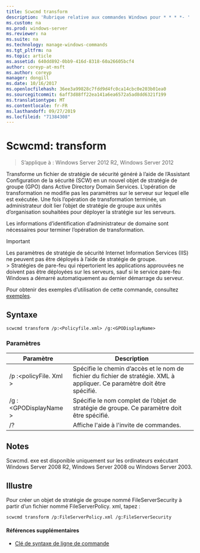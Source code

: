 ```yaml
---
title: Scwcmd transform
description: 'Rubrique relative aux commandes Windows pour * * * *- '
ms.custom: na
ms.prod: windows-server
ms.reviewer: na
ms.suite: na
ms.technology: manage-windows-commands
ms.tgt_pltfrm: na
ms.topic: article
ms.assetid: 640dd892-0bb9-416d-8318-60a26605bcf4
author: coreyp-at-msft
ms.author: coreyp
manager: dongill
ms.date: 10/16/2017
ms.openlocfilehash: 36ee3a99828c7fdd9d4fc0ca14cbc0e203b01ea0
ms.sourcegitcommit: 6aff3d88ff22ea141a6ea6572a5ad8dd6321f199
ms.translationtype: MT
ms.contentlocale: fr-FR
ms.lasthandoff: 09/27/2019
ms.locfileid: "71384308"
---
```

# <a name="scwcmd-transform"></a>Scwcmd: transform

> S’applique à : Windows Server 2012 R2, Windows Server 2012

Transforme un fichier de stratégie de sécurité généré à l’aide de l’Assistant Configuration de la sécurité (SCW) en un nouvel objet de stratégie de groupe (GPO) dans Active Directory Domain Services. L’opération de transformation ne modifie pas les paramètres sur le serveur sur lequel elle est exécutée. Une fois l’opération de transformation terminée, un administrateur doit lier l’objet de stratégie de groupe aux unités d’organisation souhaitées pour déployer la stratégie sur les serveurs.

Les informations d’identification d’administrateur de domaine sont nécessaires pour terminer l’opération de transformation.

> [!IMPORTANT]
> Les paramètres de stratégie de sécurité Internet Information Services (IIS) ne peuvent pas être déployés à l’aide de stratégie de groupe.</br>> Stratégies de pare-feu qui répertorient les applications approuvées ne doivent pas être déployées sur les serveurs, sauf si le service pare-feu Windows a démarré automatiquement au dernier démarrage du serveur.

Pour obtenir des exemples d’utilisation de cette commande, consultez [exemples](#BKMK_Examples).

## <a name="syntax"></a>Syntaxe

```
scwcmd transform /p:<Policyfile.xml> /g:<GPODisplayName>
```

### <a name="parameters"></a>Paramètres

|Paramètre|Description|
|---------|-----------|
|/p :\<policyFile. Xml >|Spécifie le chemin d’accès et le nom de fichier du fichier de stratégie. XML à appliquer. Ce paramètre doit être spécifié.|
|/g :\<GPODisplayName >|Spécifie le nom complet de l’objet de stratégie de groupe. Ce paramètre doit être spécifié.|
|/?|Affiche l'aide à l'invite de commandes.|

## <a name="remarks"></a>Notes

Scwcmd. exe est disponible uniquement sur les ordinateurs exécutant Windows Server 2008 R2, Windows Server 2008 ou Windows Server 2003.

## <a name="BKMK_Examples"></a>Illustre

Pour créer un objet de stratégie de groupe nommé FileServerSecurity à partir d’un fichier nommé FileServerPolicy. xml, tapez :
```
scwcmd transform /p:FileServerPolicy.xml /g:FileServerSecurity
```

#### <a name="additional-references"></a>Références supplémentaires

-   [Clé de syntaxe de ligne de commande](command-line-syntax-key.md)